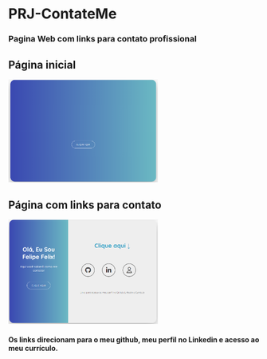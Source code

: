 # PRJ-ContateMe

### Pagina Web com links para contato profissional

## Página inicial

<img src= "image.png" width="300px">


## Página com links para contato

<img src= "image-1.png" width="300px">

#### Os links direcionam para o meu github, meu perfil no Linkedin e acesso ao meu currículo.
